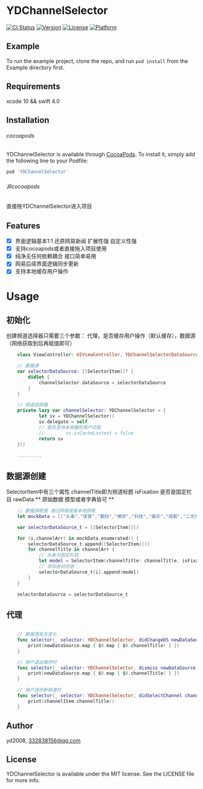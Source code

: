 # YDChannelSelector

[![CI Status](https://img.shields.io/travis/yd2008/YDChannelSelector.svg?style=flat)](https://travis-ci.org/yd2008/YDChannelSelector)
[![Version](https://img.shields.io/cocoapods/v/YDChannelSelector.svg?style=flat)](https://cocoapods.org/pods/YDChannelSelector)
[![License](https://img.shields.io/cocoapods/l/YDChannelSelector.svg?style=flat)](https://cocoapods.org/pods/YDChannelSelector)
[![Platform](https://img.shields.io/cocoapods/p/YDChannelSelector.svg?style=flat)](https://cocoapods.org/pods/YDChannelSelector)

## Example

To run the example project, clone the repo, and run `pod install` from the Example directory first.

## Requirements
xcode 10 && swift 4.0

## Installation

###### cocoapods
YDChannelSelector is available through [CocoaPods](https://cocoapods.org). To install
it, simply add the following line to your Podfile:

```ruby
pod 'YDChannelSelector'
```

###### 非cocoapods
直接拖YDChannelSelector进入项目

## Features
- [x] 界面逻辑基本1:1 还原网易新闻 扩展性强 自定义性强
- [x] 支持cocoapods或者直接拖入项目使用
- [x] 纯净无任何依赖耦合 接口简单易用
- [x] 网易后续界面逻辑同步更新
- [x] 支持本地缓存用户操作

# Usage

## 初始化 
创建频道选择器只需要三个参数： 代理，是否缓存用户操作（默认缓存），数据源（网络获取到后再赋值即可）
```swift
    class ViewController: UIViewController, YDChannelSelectorDataSource, YDChannelSelectorDelegate {

    // 数据源
    var selectorDataSource: [[SelectorItem]]? {
        didSet {
            channelSelector.dataSource = selectorDataSource
        }
    }

    // 频道选择器
    private lazy var channelSelector: YDChannelSelector = {
            let sv = YDChannelSelector()
            sv.delegate = self
            // 是否支持本地缓存用户功能
            //        sv.isCacheLastest = false
            return sv
    }()
    
    .........
```

## 数据源创建
SelectorItem中有三个属性 channelTitle即为频道标题 isFixation 是否是固定栏目 rawData ** 原始数据 模型或者字典皆可 **
```swift
    // 数据源赋值 通过网络或者本地获取
    let mockData = [["头条","体育","数码","佛学","科技","娱乐","成都","二次元"],["独家","NBA","历史","军事","彩票","新闻学院","态度公开课","云课堂"]]

    var selectorDataSource_t = [[SelectorItem]]()

    for (i,channelArr) in mockData.enumerated() {
        selectorDataSource_t.append([SelectorItem]())
        for channelTitle in channelArr {
            // 头条为固定栏目
            let model = SelectorItem(channelTitle: channelTitle, isFixation: channelTitle == "头条", rawData: nil)
            // 添加进对应组
            selectorDataSource_t[i].append(model)
        }
    }

    selectorDataSource = selectorDataSource_t
```

## 代理
```swift

    // 数据源发生变化
    func selector(_ selector: YDChannelSelector, didChangeDS newDataSource: [[SelectorItem]]) {
        print(newDataSource.map { $0.map { $0.channelTitle! } })
    }

    // 用户退出操作时
    func selector(_ selector: YDChannelSelector, dismiss newDataSource: [[SelectorItem]]) {
        print(newDataSource.map { $0.map { $0.channelTitle! } })
    }

    // 用户选中新频道时
    func selector(_ selector: YDChannelSelector, didSelectChannel channelItem: SelectorItem) {
        print(channelItem.channelTitle!)
    }

```


## Author

yd2008, 332838156@qq.com

## License

YDChannelSelector is available under the MIT license. See the LICENSE file for more info.
